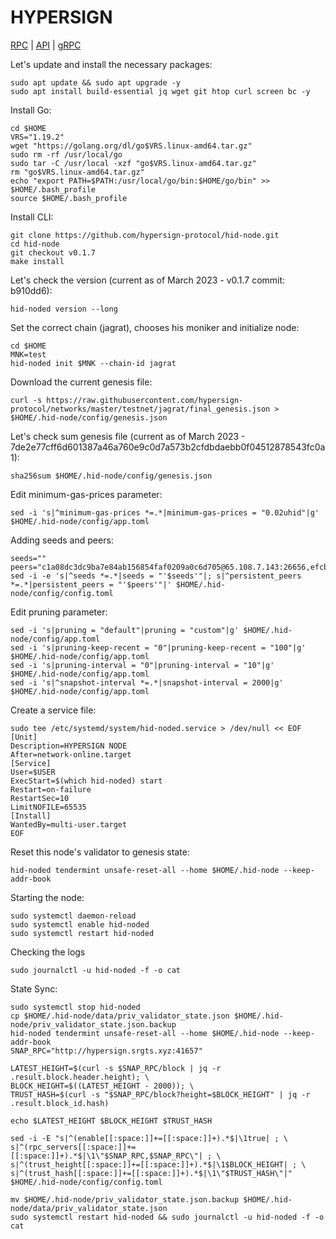 # HYPERSIGN
[RPC](http://hypersign.srgts.xyz:41657) | [API](http://hypersign.srgts.xyz:4117) | [gRPC](http://hypersign.srgts.xyz:4190)

Let's update and install the necessary packages:
````
sudo apt update && sudo apt upgrade -y
sudo apt install build-essential jq wget git htop curl screen bc -y
````
Install Go:
````
cd $HOME
VRS="1.19.2"
wget "https://golang.org/dl/go$VRS.linux-amd64.tar.gz"
sudo rm -rf /usr/local/go
sudo tar -C /usr/local -xzf "go$VRS.linux-amd64.tar.gz"
rm "go$VRS.linux-amd64.tar.gz"
echo "export PATH=$PATH:/usr/local/go/bin:$HOME/go/bin" >> $HOME/.bash_profile
source $HOME/.bash_profile
````
Install CLI:
````
git clone https://github.com/hypersign-protocol/hid-node.git
cd hid-node
git checkout v0.1.7
make install
````
Let's check the version (current as of March 2023 - v0.1.7 commit: b910dd6):
````
hid-noded version --long
````
Set the correct chain (jagrat), chooses his moniker and initialize node:
````
cd $HOME
MNK=test
hid-noded init $MNK --chain-id jagrat
````
Download the current genesis file:
````
curl -s https://raw.githubusercontent.com/hypersign-protocol/networks/master/testnet/jagrat/final_genesis.json > $HOME/.hid-node/config/genesis.json
````
Let's check sum genesis file (current as of March 2023 - 7de2e77cff6d601387a46a760e9c0d7a573b2cfdbdaebb0f04512878543fc0a1):
````
sha256sum $HOME/.hid-node/config/genesis.json
````
Edit minimum-gas-prices parameter:
````
sed -i 's|^minimum-gas-prices *=.*|minimum-gas-prices = "0.02uhid"|g' $HOME/.hid-node/config/app.toml
````
Adding seeds and peers:
````
seeds=""
peers="c1a08dc3dc9ba7e84ab156854faf0209a0c6d705@65.108.7.143:26656,efcb16ec33d8e6233d1068fff679c6fd64bf5802@65.108.225.158:10956,3f658dc173540479ba70f58f27d60fa9de83378a@195.201.165.123:21056,672c72f28ed5b2a409c1edc2be760e38f76ee4f7@207.244.253.244:36656,47555eddb67b1f858cef8df5c2c917b3bf2c8df3@116.202.236.115:11056,bbea7242ddd3bafcfe1f5ac12b4a112d5bf04176@65.108.194.26:56656,cd13283cd646d71fae76aa2e54ac1c43ea478d58@5.161.41.237:26656,97387c1024c0b7c5478899d598937bdaf3871cb1@213.133.102.206:21066,e0c6b7e238af380c8b531ffd3e367fa1051f9c99@142.132.199.27:21056,de1f980cc59bdb2457202768d4b4d964d783789e@167.235.21.165:36656,1de2abae74a4c5fd7d96d9869ef02187f81498f0@134.209.238.66:26656"
sed -i -e 's|^seeds *=.*|seeds = "'$seeds'"|; s|^persistent_peers *=.*|persistent_peers = "'$peers'"|' $HOME/.hid-node/config/config.toml
````
Edit pruning parameter:
````
sed -i 's|pruning = "default"|pruning = "custom"|g' $HOME/.hid-node/config/app.toml
sed -i 's|pruning-keep-recent = "0"|pruning-keep-recent = "100"|g' $HOME/.hid-node/config/app.toml
sed -i 's|pruning-interval = "0"|pruning-interval = "10"|g' $HOME/.hid-node/config/app.toml
sed -i 's|^snapshot-interval *=.*|snapshot-interval = 2000|g' $HOME/.hid-node/config/app.toml
````
Create a service file:
````
sudo tee /etc/systemd/system/hid-noded.service > /dev/null << EOF
[Unit]
Description=HYPERSIGN NODE
After=network-online.target
[Service]
User=$USER
ExecStart=$(which hid-noded) start
Restart=on-failure
RestartSec=10
LimitNOFILE=65535
[Install]
WantedBy=multi-user.target
EOF
````
Reset this node's validator to genesis state:
````
hid-noded tendermint unsafe-reset-all --home $HOME/.hid-node --keep-addr-book
````
Starting the node:
````
sudo systemctl daemon-reload
sudo systemctl enable hid-noded
sudo systemctl restart hid-noded
````
Checking the logs
````
sudo journalctl -u hid-noded -f -o cat
````
State Sync:
````
sudo systemctl stop hid-noded
cp $HOME/.hid-node/data/priv_validator_state.json $HOME/.hid-node/priv_validator_state.json.backup
hid-noded tendermint unsafe-reset-all --home $HOME/.hid-node --keep-addr-book
SNAP_RPC="http://hypersign.srgts.xyz:41657"

LATEST_HEIGHT=$(curl -s $SNAP_RPC/block | jq -r .result.block.header.height); \
BLOCK_HEIGHT=$((LATEST_HEIGHT - 2000)); \
TRUST_HASH=$(curl -s "$SNAP_RPC/block?height=$BLOCK_HEIGHT" | jq -r .result.block_id.hash)

echo $LATEST_HEIGHT $BLOCK_HEIGHT $TRUST_HASH

sed -i -E "s|^(enable[[:space:]]+=[[:space:]]+).*$|\1true| ; \
s|^(rpc_servers[[:space:]]+=[[:space:]]+).*$|\1\"$SNAP_RPC,$SNAP_RPC\"| ; \
s|^(trust_height[[:space:]]+=[[:space:]]+).*$|\1$BLOCK_HEIGHT| ; \
s|^(trust_hash[[:space:]]+=[[:space:]]+).*$|\1\"$TRUST_HASH\"|" $HOME/.hid-node/config/config.toml

mv $HOME/.hid-node/priv_validator_state.json.backup $HOME/.hid-node/data/priv_validator_state.json
sudo systemctl restart hid-noded && sudo journalctl -u hid-noded -f -o cat
````

